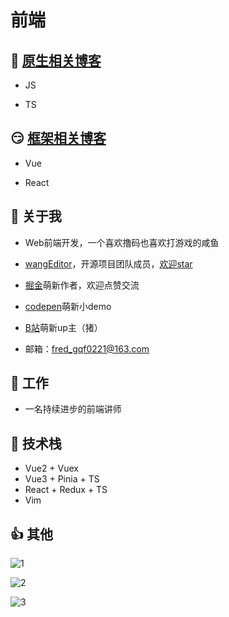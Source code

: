# 前端

## :rofl: [原生相关博客](./native/JS/高阶函数之一个求和竟然可以玩出花/index.md)

- JS

- TS

## :smirk: [框架相关博客](./framework/vue/手摸手写简易VueRouter3/index.md)

- Vue

- React

<!--
**guqianfeng/guqianfeng** is a ✨ _special_ ✨ repository because its `README.md` (this file) appears on your GitHub profile.

Here are some ideas to get you started:

- 🔭 I’m currently working on ...
- 🌱 I’m currently learning ...
- 👯 I’m looking to collaborate on ...
- 🤔 I’m looking for help with ...
- 💬 Ask me about ...
- 📫 How to reach me: ...
- 😄 Pronouns: ...
- ⚡ Fun fact: ...
-->

## 💬 关于我

- Web前端开发，一个喜欢撸码也喜欢打游戏的咸鱼

- [wangEditor](https://www.wangeditor.com/)，开源项目团队成员，[欢迎star](https://github.com/wangeditor-team/wangEditor/)

- [掘金](https://juejin.cn/user/976022056999944/posts)萌新作者，欢迎点赞交流

- [codepen](https://codepen.io/qianfengg)萌新小demo

- [B站](https://space.bilibili.com/2688063)萌新up主（猪）

- 邮箱：<fred_gqf0221@163.com>

## 🔭 工作

- 一名持续进步的前端讲师

## 🌱 技术栈

- Vue2 + Vuex
- Vue3 + Pinia + TS
- React + Redux + TS
- Vim

## :thumbsup: 其他

![1](https://github-profile-trophy.vercel.app/?username=guqianfeng)

![2](https://github-readme-stats.vercel.app/api/top-langs/?username=guqianfeng&layout=compact)

![3](https://github-readme-stats.vercel.app/api?username=guqianfeng)

